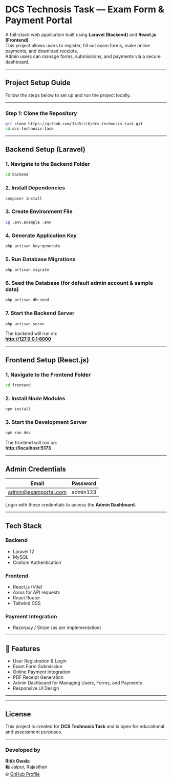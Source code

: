 # DCS Technosis Task — Exam Form & Payment Portal

A full-stack web application built using **Laravel (Backend)** and **React.js (Frontend)**.  
This project allows users to register, fill out exam forms, make online payments, and download receipts.  
Admin users can manage forms, submissions, and payments via a secure dashboard.

---

## Project Setup Guide

Follow the steps below to set up and run the project locally.

---

### Step 1: Clone the Repository

```bash
git clone https://github.com/JioRitik/dcs-technosis-task.git
cd dcs-technosis-task
```

---

## Backend Setup (Laravel)

### 1. Navigate to the Backend Folder

```bash
cd backend
```

### 2. Install Dependencies

```bash
composer install
```

### 3. Create Environment File

```bash
cp .env.example .env
```

### 4. Generate Application Key

```bash
php artisan key:generate
```

### 5. Run Database Migrations

```bash
php artisan migrate
```

### 6. Seed the Database (for default admin account & sample data)

```bash
php artisan db:seed
```

### 7. Start the Backend Server

```bash
php artisan serve
```

The backend will run on:  
**http://127.0.0.1:8000**

---

## Frontend Setup (React.js)

### 1. Navigate to the Frontend Folder

```bash
cd frontend
```

### 2. Install Node Modules

```bash
npm install
```

### 3. Start the Development Server

```bash
npm run dev
```

The frontend will run on:  
**http://localhost:5173** 

---

## Admin Credentials

| Email                | Password   |
|----------------------|------------|
| admin@examportal.com | admin123   |

Login with these credentials to access the **Admin Dashboard**.

---

## Tech Stack

### Backend
- Laravel 12
- MySQL
- Custom Authentication

### Frontend
- React.js (Vite)
- Axios for API requests
- React Router
- Tailwind CSS

### Payment Integration
- Razorpay / Stripe (as per implementation)

---

## 📸 Features

 - User Registration & Login  
 - Exam Form Submission  
 - Online Payment Integration  
 - PDF Receipt Generation  
 - Admin Dashboard for Managing Users, Forms, and Payments  
 - Responsive UI Design  

---

---

## License

This project is created for **DCS Technosis Task** and is open for educational and assessment purposes.

---

### Developed by
**Ritik Gwala**  
🛍 Jaipur, Rajasthan  
🌐 [GitHub Profile](https://github.com/JioRitik)
